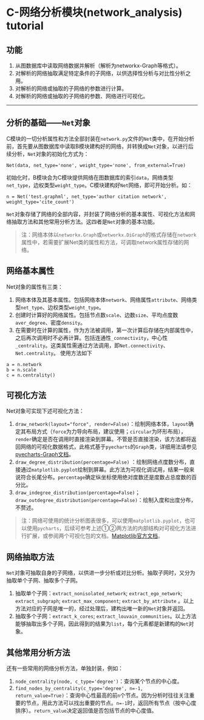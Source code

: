 # C-网络分析模块(network_analysis) tutorial

## 功能
1.	从图数据库中读取网络数据并解析（解析为networkx-Graph等格式）。
2.	对解析的网络抽取满足特定条件的子网络，以供选择性分析与对比性分析之用。
3.	对解析的网络或抽取的子网络的参数进行计算。
4.	对解析的网络或抽取的子网络的参数、网络进行可视化。

---

## 分析的基础——`Net`对象
C模块的一切分析属性和方法全部封装在`network.py`文件的`Net`类中，在开始分析前，首先要从图数据库中读取B模块建构好的网络，并转换成`Net`对象，以进行后续分析，`Net`对象的初始化方式为：
```
Net(data, net_type='none', weight_type='none', from_external=True)
```
初始化时，B模块会为C模块提供网络在图数据库的索引`data`，网络类型`net_type`，边权类型`weight_type`。C模块建构好`Net`网络，即可开始分析。如：
```
n = Net('test.graphml', net_type='author citation network', weight_type='cite_count')
```
`Net`对象存储了网络的全部内容，并封装了网络分析的基本属性、可视化方法和网络抽取方法和其他常用分析方法。这四者是`Net`对象的基本功能。

>注：网络本体以`networkx.Graph`或`networkx.DiGraph`的格式存储在`network`属性中，若需要扩展Net类的属性和方法，可调取network属性存储的网络。

## 网络基本属性
Net对象的属性有三类：
1. 网络本体及其基本属性。包括网络本体`network`、网络属性`attribute`、网络类型`net_type`、边权类型`weight_type`。
2. 创建时计算好的网络属性。包括节点数`scale`、边数`size`、平均点度数`aver_degree`、密度`density`。
3. 在需要时在计算的属性，作为方法被调用，第一次计算后存储在内部属性中，之后再次调用时不必再计算。包括连通性`_connectivity`，中心性`_centrality`。这类属性需通过方法调用，即`Net.connectivity`、`Net.centrality`。
使用方法如下
```
a = n.network
b = n.scale
c = n.centrality()
```
## 可视化方法
Net对象可实现下述可视化方法：
1. `draw_network(layout="force", render=False)`：绘制网络本体，`layout`确定其布局方式（`force`为力导向布局，建议使用；`circular`为环形布局），`render`确定是否在调用时直接渲染到屏幕。不管是否直接渲染，该方法都将返回网络的可视化数据格式，此格式基于`pyecharts`的`Graph`类，详细用法请参见[pyecharts-Graph文档](http://pyecharts.org/#/zh-cn/charts_base?id=graph%EF%BC%88%E5%85%B3%E7%B3%BB%E5%9B%BE%EF%BC%89)。
2. `draw_degree_distribution(percentage=False)` ：绘制网络点度数分布，直接通过`matplotlib.pyplot`绘制到屏幕。此方法为可视化调试用，结果一般来说符合长尾分布。`percentage`确定纵坐标使用绝对度数还是度数占总度数的百分比。
3. `draw_indegree_distribution(percentage=False)`； `draw_outdegree_distribution(percentage=False)`：绘制入度和出度分布，不赘述。
>注：网络可使用的统计分析图表很多，可以使用`matplotlib.pyplot`，也可以使用`pycharts`，后续可参考上述①②两方法的内部结构对可视化方法进行扩展，或参阅两个可视化包的文档。[Matplotlib官方文档](https://matplotlib.org/index.html)。

## 网络抽取方法
`Net`对象可抽取自身的子网络，以供进一步分析或对比分析。抽取子网时，又分为抽取单个子网、抽取多个子网。
1. 抽取单个子网：`extract_nonisolated_network`; `extract_ego_network`; `extract_subgraph`; `extract_max_component`; `extract_by_attribute` 。以上方法对应的子网是唯一的，经过处理后，建构出唯一新的`Net`对象并返回。
2. 抽取多个子网：`extract_k_cores`; `extract_louvain_communities`。以上方法能够抽取出多个子网，因此得到的结果为`list`，每个元素都是新建构的`Net`对象。

## 其他常用分析方法
还有一些常用的网络分析方法，单独封装，例如：
1. `node_centrality(node, c_type='degree')`：查询某个节点的中心度。
2. `find_nodes_by_centrality(c_type='degree', n=-1, return_value=True)`：查询中心性最高的前`n`个节点。因为分析时往往关注重要的节点，用此方法可以找出重要的节点。`n=-1`时，返回所有节点（按中心度排序）。`return_value`决定返回值是否包括节点的中心度值。
